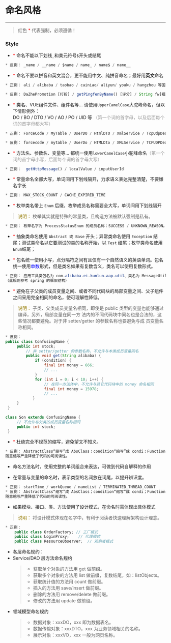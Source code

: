 # 命名风格
---

> 红色 <font color=#FF0000 >*</font> 代表强制，必须遵循！

### Style
* <font color=#FF0000 >*</font> 命名不能以下划线`_`和美元符号`$`开头或结尾

```javascript
* 反例： _name / __name / $name / name_ / name$ / name__
```

* <font color=#FF0000 >*</font> 命名不要以拼音和英文混合，更不能用中文、纯拼音命名；最好用**英文**命名

```javascript
* 正例： ali / alibaba / taobao / cainiao/ aliyun/ youku / hangzhou 等国际通用的名称，可视同英文。

* 反例： DaZhePromotion [打折] / getPingfenByName() [评分] / String fw[福娃] / int 某变量 = 3
```
   
* <font color=#FF0000 >*</font> 类名、VUE组件文件、组件名等... 请使用`UpperCamelCase`大驼峰命名，但以下情形例外：<br />DO / BO / DTO / VO / AO / PO / UID 等 <font  color=#999 >（第一个词的首字母，以及后面每个词的首字母都大写）</font>

```javascript
* 正例： ForceCode / MyTable / UserDO / HtmlDTO / XmlService / TcpUdpDeal / TaPromotion

* 反例： forcecode / mytable / UserDo / HTMLDto / XMLService / TCPUDPDeal / TAPromotion
```

* <font color=#FF0000 >*</font> 方法名、参数名、变量等... 都统一使用`lowerCamelCase`小驼峰命名<font  color=#999 >（第一个词的首字母小写，后面每个词的首字母大写）</font>

```javascript
* 正例：  getHttpMessage() / localValue / inputUserId
```

* <font color=#FF0000 >*</font> 常量命名全部大写，单词间用下划线隔开，力求语义表达完整清楚，不要嫌名字长

```java
* 正例： MAX_STOCK_COUNT / CACHE_EXPIRED_TIME
```

* <font color=#FF0000 >*</font> 枚举类名带上 `Enum` 后缀，枚举成员名称需要全大写，单词间用下划线隔开
> <font color=#977D06 >说明：</font> 枚举其实就是特殊的常量类，且构造方法被默认强制是私有。

```java
* 正例： 枚举名字为 ProcessStatusEnum 的成员名称：SUCCESS / UNKNOWN_REASON。
```

* <font color=#FF0000 >*</font> 抽象类命名使用 `Abstract 或 Base` 开头；异常类命名使用 `Exception` 结尾；测试类命名以它要测试的类的名称开始，以 `Test` 结尾；枚举类命名使用`Enum`结尾；

* <font color=#FF0000 >*</font> 包名统一使用小写，点分隔符之间有且仅有一个自然语义的英语单词。包名统一使用<font color=#0000FF >单数</font>形式，但是类名如果有复数含义，类名可以使用复数形式。

```java
* 正例： 应用工具类包名为 com.alibaba.ei.kunlun.aap.util、类名为 MessageUtils
（此规则参考 spring 的框架结构）
```

* <font color=#FF0000 >*</font> 避免在子父类的成员变量之间、或者不同代码块的局部变量之间、父子组件之间采用完全相同的命名，使可理解性降低。
> <font color=#977D06 >说明：</font> 子类、父类成员变量名相同，即使是 public 类型的变量也能够通过编译，另外，局部变量在同一方
法内的不同代码块中同名也是合法的，这些情况都要避免。对于非 setter/getter 的参数名称也要避免与成
员变量名称相同。

```java
* 反例： 
public class ConfusingName {
	 public int stock;
		 // 非 setter/getter 的参数名称，不允许与本类成员变量同名
		 public void get(String alibaba) {
			 if (condition) {
				 final int money = 666;
				 // ...
			 }
			 for (int i = 0; i < 10; i++) {
				 // 在同一方法体中，不允许与其它代码块中的 money 命名相同
				 final int money = 15978;
				 // ...
			}
	 } 
 }
 
class Son extends ConfusingName {
	 // 不允许与父类的成员变量名称相同
	 public int stock; 
 }
```

* <font color=#FF0000 >*</font> 杜绝完全不规范的缩写，避免望文不知义。

```java
* 反例： AbstractClass“缩写”成 AbsClass；condition“缩写”成 condi；Function 缩写”成 Fu，此类
随意缩写严重降低了代码的可阅读性。
```

* 命名方法名时，使用完整的单词组合来表达，可做到代码自解释的作用

* 在常量与变量的命名时，表示类型的名词放在词尾，以提升辨识度。

```java
* 正例： startTime / workQueue / nameList / TERMINATED_THREAD_COUNT
* 反例： AbstractClass“缩写”成 AbsClass；condition“缩写”成 condi；Function 缩写”成 Fu，此类
随意缩写严重降低了代码的可阅读性。
```

* 如果模块、接口、类、方法使用了设计模式，在命名时需体现出具体模式
> <font color=#977D06 >说明：</font> 将设计模式体现在名字中，有利于阅读者快速理解架构设计理念。

```java
* 正例： 
    public class OrderFactory; // 工厂模式
    public class LoginProxy;    // 代理模式
    public class ResourceObserver;  // 观察者模式
```

* 各层命名规约：
* Service/DAO 层方法命名规约
    > * 获取单个对象的方法用 get 做前缀。
    > * 获取多个对象的方法用 list 做前缀，复数结尾，如：listObjects。
    > * 获取统计值的方法用 count 做前缀。
    > * 插入的方法用 save/insert 做前缀。
    > * 删除的方法用 remove/delete 做前缀。
    > * 修改的方法用 update 做前缀。
* 领域模型命名规约
    > * 数据对象：xxxDO，xxx 即为数据表名。
    > * 数据传输对象：xxxDTO，xxx 为业务领域相关的名称。
    > * 展示对象：xxxVO，xxx 一般为网页名称。

